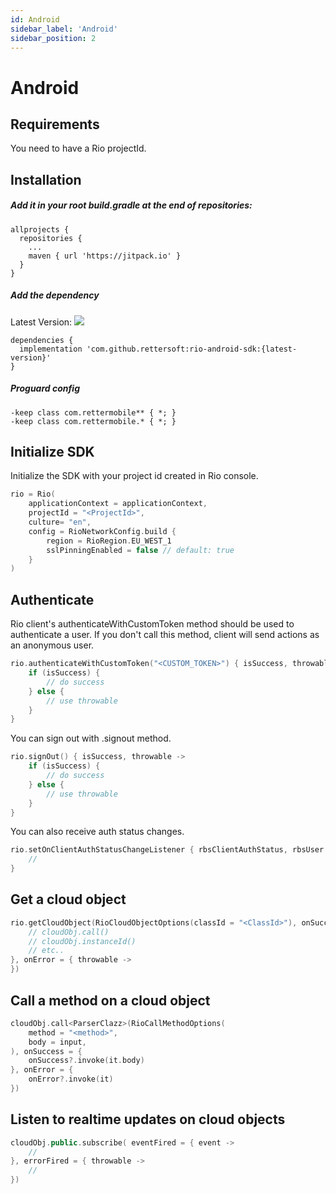 ```yaml
---
id: Android
sidebar_label: 'Android'
sidebar_position: 2
---
```


# Android


## Requirements

You need to have a Rio projectId.

## Installation

##### Add it in your root build.gradle at the end of repositories:

```
allprojects {
  repositories {
  	...
  	maven { url 'https://jitpack.io' }
  }
}
```

##### Add the dependency

Latest Version: [![](https://jitpack.io/v/rettersoft/rio-android-sdk.svg)](https://jitpack.io/#rettersoft/rio-android-sdk)

```
dependencies {
  implementation 'com.github.rettersoft:rio-android-sdk:{latest-version}'
}
```

##### Proguard config

```
-keep class com.rettermobile** { *; }
-keep class com.rettermobile.* { *; }
```

## Initialize SDK

Initialize the SDK with your project id created in Rio console.

```kt
rio = Rio(
    applicationContext = applicationContext,
    projectId = "<ProjectId>",
    culture= "en",
    config = RioNetworkConfig.build {
        region = RioRegion.EU_WEST_1
        sslPinningEnabled = false // default: true
    }
)
```

## Authenticate

Rio client's authenticateWithCustomToken method should be used to authenticate a user. If you don't call this method, client will send actions as an anonymous user.

```kt
rio.authenticateWithCustomToken("<CUSTOM_TOKEN>") { isSuccess, throwable ->
    if (isSuccess) {
        // do success
    } else {
        // use throwable
    }
}
```

You can sign out with .signout method.

```kt
rio.signOut() { isSuccess, throwable ->
    if (isSuccess) {
        // do success
    } else {
        // use throwable
    }
}
```

You can also receive auth status changes.

```kt
rio.setOnClientAuthStatusChangeListener { rbsClientAuthStatus, rbsUser ->
    //
}
```

## Get a cloud object

```kt
rio.getCloudObject(RioCloudObjectOptions(classId = "<ClassId>"), onSuccess = { cloudObj ->
    // cloudObj.call()
    // cloudObj.instanceId()
    // etc..
}, onError = { throwable ->
})
```

## Call a method on a cloud object

```kt
cloudObj.call<ParserClazz>(RioCallMethodOptions(
    method = "<method>",
    body = input,
), onSuccess = {
    onSuccess?.invoke(it.body)
}, onError = {
    onError?.invoke(it)
})
```

## Listen to realtime updates on cloud objects

```kt
cloudObj.public.subscribe( eventFired = { event ->
    // 
}, errorFired = { throwable ->
    // 
})
```
